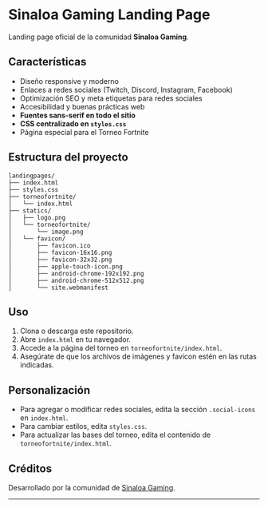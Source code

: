 # Sinaloa Gaming Landing Page

Landing page oficial de la comunidad **Sinaloa Gaming**.

## Características

- Diseño responsive y moderno
- Enlaces a redes sociales (Twitch, Discord, Instagram, Facebook)
- Optimización SEO y meta etiquetas para redes sociales
- Accesibilidad y buenas prácticas web
- **Fuentes sans-serif en todo el sitio**
- **CSS centralizado en `styles.css`**
- Página especial para el Torneo Fortnite

## Estructura del proyecto

```
landingpages/
├── index.html
├── styles.css
├── torneofortnite/
│   └── index.html
├── statics/
│   ├── logo.png
│   └── torneofortnite/
│       └── image.png
│   └── favicon/
│       ├── favicon.ico
│       ├── favicon-16x16.png
│       ├── favicon-32x32.png
│       ├── apple-touch-icon.png
│       ├── android-chrome-192x192.png
│       ├── android-chrome-512x512.png
│       └── site.webmanifest
```

## Uso

1. Clona o descarga este repositorio.
2. Abre `index.html` en tu navegador.
3. Accede a la página del torneo en `torneofortnite/index.html`.
4. Asegúrate de que los archivos de imágenes y favicon estén en las rutas indicadas.

## Personalización

- Para agregar o modificar redes sociales, edita la sección `.social-icons` en `index.html`.
- Para cambiar estilos, edita `styles.css`.
- Para actualizar las bases del torneo, edita el contenido de `torneofortnite/index.html`.

## Créditos

Desarrollado por la comunidad de [Sinaloa Gaming](https://sinaloagaming.com).

---